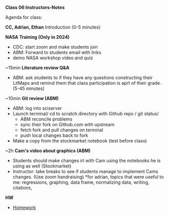 **Class 06 Instructors-Notes**

Agenda for class:

**CC, Adrian, Ethan** Introduction (0-5 minutes)

**NASA Training (Only in 2024)**
- CDC: start zoom and make students join
- ABM: Forward to students email with links
- demo NASA workshop video and quiz

~15min
**Literature review Q&A**
- ABM: ask students to if they have any questions constructing their LitMaps and remind them that class participation is aprt of their grade.
(5-45 minutes)

~10min
**Git review (ABM)**
- ABM: log into sciserver
- Launch terminal/ cd to scratch directory with Github repo / git status/
  - ABM reconcile problems
  - sync their fork on Github.com with upstream
  - fetch fork and pull changes on terminal
  - push local changes back to fork
- Make a copy from the stockmarket notebook (test before class)

~2h
**Cam's video about graphics (ABM)**
- Students should make changes irl with Cam using the notebooks he is using as well (Stockmarket)
- Instructor: take breaks to see if students manage to implement Cams changes. (Use zoom handraising)
*for adrian, topics that were useful to me: regressions, graphing, data frame, normalizing data, writing, citations,

**HW** 
- [Homework](https://github.com/llorracc/as.180.369/blob/main/materials/draft/README.md#homework)
